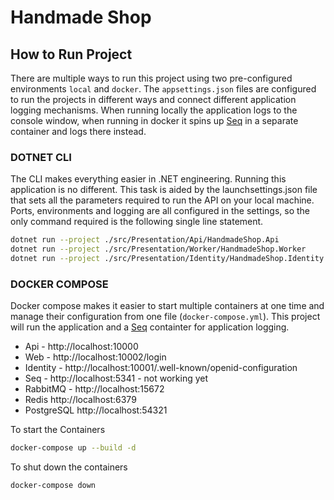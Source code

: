 # Handmade Shop

## How to Run Project

There are multiple ways to run this project using two pre-configured environments `local` and `docker`.  The `appsettings.json` files are configured to run the projects in different ways and connect different application logging mechanisms.  When running locally the application logs to the console window, when running in docker it spins up [Seq](https://datalust.co/seq) in a separate container and logs there instead.

### DOTNET CLI

The CLI makes everything easier in .NET engineering.  Running this application is no different.  This task is aided by the launchsettings.json file that sets all the parameters required to run the API on your local machine.  Ports, environments and logging are all configured in the settings, so the only command required is the following single line statement.  

``` bash
dotnet run --project ./src/Presentation/Api/HandmadeShop.Api
dotnet run --project ./src/Presentation/Worker/HandmadeShop.Worker
dotnet run --project ./src/Presentation/Identity/HandmadeShop.Identity
```

### DOCKER COMPOSE

Docker compose makes it easier to start multiple containers at one time and manage their configuration from one file (`docker-compose.yml`).  This project will run the application and a [Seq](https://datalust.co/seq) containter for application logging.  

- Api - http://localhost:10000
- Web - http://localhost:10002/login
- Identity - http://localhost:10001/.well-known/openid-configuration
- Seq - http://localhost:5341 - not working yet
- RabbitMQ - http://localhost:15672
- Redis http://localhost:6379
- PostgreSQL http://localhost:54321
 
To start the Containers

``` bash
docker-compose up --build -d
```

To shut down the containers

``` bash
docker-compose down
```
